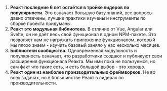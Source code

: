 1. **Реакт последние 6 лет остаётся в тройке лидеров по популярности.** Это означает большую базу знаний, все вопросы давно отвечены, лучшие практики изучены и инструменты по сборке проекта придуманы.
3. **Реакт это модульная библиотека.** В отличие от Vue, Angular или Svelte, он не даёт весь свой функционал в одном NPM-пакете. Это позволяет нам не нагружать приложение функционалом, который мы плохо знаем - изучить базовый заняло у нас несколько месяцев.
4. **Библиотеки сообщества.** Одновременная модульность и популярность означает, что разработчики создают и публикуют свои расширения функционала Реакта. Мы ими пока не пользуемся, но сам факт что такие есть, и есть большой выбор - это хорошо.
5. **Реакт один из наиболее производительных фреймворков.** Не во всех задачах, но в большинстве Реакт в лидерах по производительности.